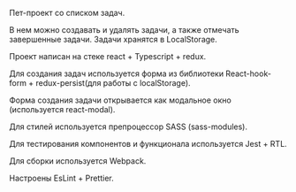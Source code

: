 Пет-проект со списком задач.

В нем можно создавать и удалять задачи, а также отмечать завершенные задачи. Задачи хранятся в LocalStorage.

Проект написан на стеке react + Typescript + redux.

Для создания задач используется форма из библиотеки React-hook-form + redux-persist(для работы с localStorage).

Форма создания задачи открывается как модальное окно (используется react-modal).

Для стилей используется препроцессор SASS (sass-modules).

Для тестирования компонентов и функционала используется Jest + RTL.

Для сборки используется Webpack.

Настроены EsLint + Prettier.
